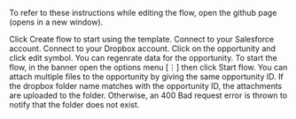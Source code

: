 To refer to these instructions while editing the flow, open the github page (opens in a new window).

Click Create flow to start using the template.
Connect to your Salesforce account.
Connect to your Dropbox account.
Click on the opportunity and click edit symbol. You can regenrate data for the opportunity.
To start the flow, in the banner open the options menu [⋮] then click Start flow.
You can attach multiple files to the opportunity by giving the same opportunity ID.
If the dropbox folder name matches with the opportunity ID, the attachments are uploaded to the folder.
Otherwise, an 400 Bad request error is thrown to notify that the folder does not exist.
